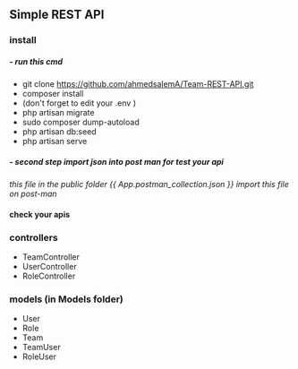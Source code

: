 



## Simple REST API 

### install

##### - run this cmd

- git clone https://github.com/ahmedsalemA/Team-REST-API.git 
- composer install
- (don't forget to edit your .env )
- php artisan migrate
- sudo composer dump-autoload
- php artisan db:seed
- php artisan serve

##### - second step import json into post man for test your api

<i> this file in the public folder {{ App.postman_collection.json }}
import this file on post-man </i>

#### check your apis

### controllers

- TeamController
- UserController
- RoleController

### models (in Models folder)

- User 
- Role
- Team
- TeamUser
- RoleUser
